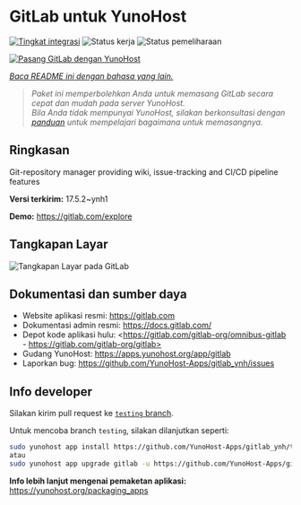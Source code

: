 <!--
N.B.: README ini dibuat secara otomatis oleh <https://github.com/YunoHost/apps/tree/master/tools/readme_generator>
Ini TIDAK boleh diedit dengan tangan.
-->

# GitLab untuk YunoHost

[![Tingkat integrasi](https://dash.yunohost.org/integration/gitlab.svg)](https://ci-apps.yunohost.org/ci/apps/gitlab/) ![Status kerja](https://ci-apps.yunohost.org/ci/badges/gitlab.status.svg) ![Status pemeliharaan](https://ci-apps.yunohost.org/ci/badges/gitlab.maintain.svg)

[![Pasang GitLab dengan YunoHost](https://install-app.yunohost.org/install-with-yunohost.svg)](https://install-app.yunohost.org/?app=gitlab)

*[Baca README ini dengan bahasa yang lain.](./ALL_README.md)*

> *Paket ini memperbolehkan Anda untuk memasang GitLab secara cepat dan mudah pada server YunoHost.*  
> *Bila Anda tidak mempunyai YunoHost, silakan berkonsultasi dengan [panduan](https://yunohost.org/install) untuk mempelajari bagaimana untuk memasangnya.*

## Ringkasan

Git-repository manager providing wiki, issue-tracking and CI/CD pipeline features

**Versi terkirim:** 17.5.2~ynh1

**Demo:** <https://gitlab.com/explore>

## Tangkapan Layar

![Tangkapan Layar pada GitLab](./doc/screenshots/GitLab_running_11.0_(2018-07).png)

## Dokumentasi dan sumber daya

- Website aplikasi resmi: <https://gitlab.com>
- Dokumentasi admin resmi: <https://docs.gitlab.com/>
- Depot kode aplikasi hulu: <https://gitlab.com/gitlab-org/omnibus-gitlab - https://gitlab.com/gitlab-org/gitlab>
- Gudang YunoHost: <https://apps.yunohost.org/app/gitlab>
- Laporkan bug: <https://github.com/YunoHost-Apps/gitlab_ynh/issues>

## Info developer

Silakan kirim pull request ke [`testing` branch](https://github.com/YunoHost-Apps/gitlab_ynh/tree/testing).

Untuk mencoba branch `testing`, silakan dilanjutkan seperti:

```bash
sudo yunohost app install https://github.com/YunoHost-Apps/gitlab_ynh/tree/testing --debug
atau
sudo yunohost app upgrade gitlab -u https://github.com/YunoHost-Apps/gitlab_ynh/tree/testing --debug
```

**Info lebih lanjut mengenai pemaketan aplikasi:** <https://yunohost.org/packaging_apps>
